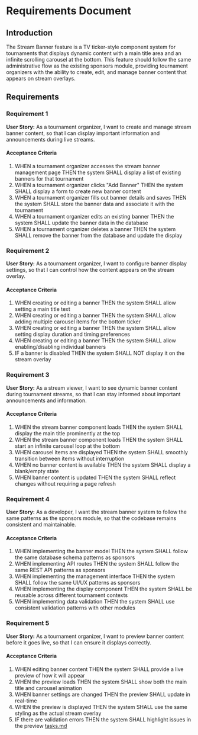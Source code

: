 # Requirements Document

## Introduction

The Stream Banner feature is a TV ticker-style component system for tournaments that displays dynamic content with a main title area and an infinite scrolling carousel at the bottom. This feature should follow the same administrative flow as the existing sponsors module, providing tournament organizers with the ability to create, edit, and manage banner content that appears on stream overlays.

## Requirements

### Requirement 1

**User Story:** As a tournament organizer, I want to create and manage stream banner content, so that I can display important information and announcements during live streams.

#### Acceptance Criteria

1. WHEN a tournament organizer accesses the stream banner management page THEN the system SHALL display a list of existing banners for that tournament
2. WHEN a tournament organizer clicks "Add Banner" THEN the system SHALL display a form to create new banner content
3. WHEN a tournament organizer fills out banner details and saves THEN the system SHALL store the banner data and associate it with the tournament
4. WHEN a tournament organizer edits an existing banner THEN the system SHALL update the banner data in the database
5. WHEN a tournament organizer deletes a banner THEN the system SHALL remove the banner from the database and update the display

### Requirement 2

**User Story:** As a tournament organizer, I want to configure banner display settings, so that I can control how the content appears on the stream overlay.

#### Acceptance Criteria

1. WHEN creating or editing a banner THEN the system SHALL allow setting a main title text
2. WHEN creating or editing a banner THEN the system SHALL allow adding multiple carousel items for the bottom ticker
3. WHEN creating or editing a banner THEN the system SHALL allow setting display duration and timing preferences
4. WHEN creating or editing a banner THEN the system SHALL allow enabling/disabling individual banners
5. IF a banner is disabled THEN the system SHALL NOT display it on the stream overlay

### Requirement 3

**User Story:** As a stream viewer, I want to see dynamic banner content during tournament streams, so that I can stay informed about important announcements and information.

#### Acceptance Criteria

1. WHEN the stream banner component loads THEN the system SHALL display the main title prominently at the top
2. WHEN the stream banner component loads THEN the system SHALL start an infinite carousel loop at the bottom
3. WHEN carousel items are displayed THEN the system SHALL smoothly transition between items without interruption
4. WHEN no banner content is available THEN the system SHALL display a blank/empty state
5. WHEN banner content is updated THEN the system SHALL reflect changes without requiring a page refresh

### Requirement 4

**User Story:** As a developer, I want the stream banner system to follow the same patterns as the sponsors module, so that the codebase remains consistent and maintainable.

#### Acceptance Criteria

1. WHEN implementing the banner model THEN the system SHALL follow the same database schema patterns as sponsors
2. WHEN implementing API routes THEN the system SHALL follow the same REST API patterns as sponsors
3. WHEN implementing the management interface THEN the system SHALL follow the same UI/UX patterns as sponsors
4. WHEN implementing the display component THEN the system SHALL be reusable across different tournament contexts
5. WHEN implementing data validation THEN the system SHALL use consistent validation patterns with other modules

### Requirement 5

**User Story:** As a tournament organizer, I want to preview banner content before it goes live, so that I can ensure it displays correctly.

#### Acceptance Criteria

1. WHEN editing banner content THEN the system SHALL provide a live preview of how it will appear
2. WHEN the preview loads THEN the system SHALL show both the main title and carousel animation
3. WHEN banner settings are changed THEN the preview SHALL update in real-time
4. WHEN the preview is displayed THEN the system SHALL use the same styling as the actual stream overlay
5. IF there are validation errors THEN the system SHALL highlight issues in the preview [tasks.md](./tasks.md)